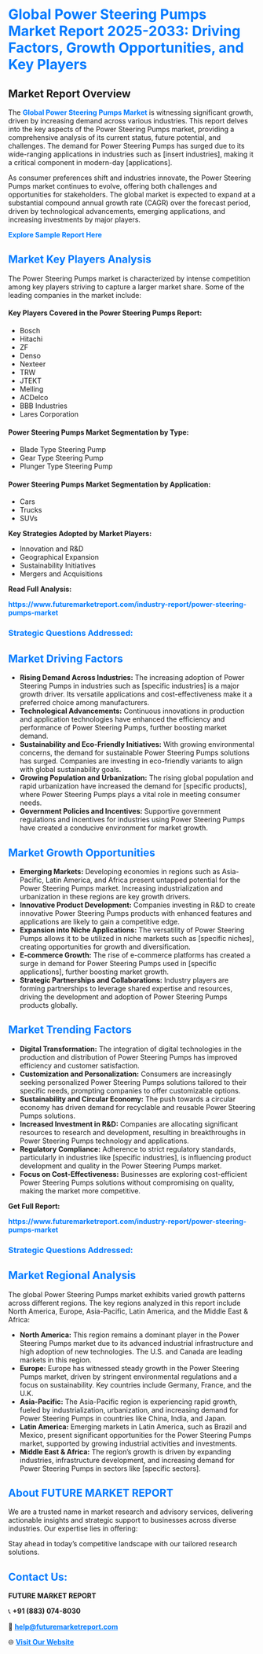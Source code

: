<h1 style="color: #007BFF;">Global Power Steering Pumps Market Report 2025-2033: Driving Factors, Growth Opportunities, and Key Players</h1>

<section id="overview">
<h2>Market Report Overview</h2>
<p>The <a href="https://www.futuremarketreport.com/industry-report/power-steering-pumps-market" style="color: #007BFF; text-decoration: none;"><strong>Global Power Steering Pumps Market</strong></a> is witnessing significant growth, driven by increasing demand across various industries. This report delves into the key aspects of the Power Steering Pumps market, providing a comprehensive analysis of its current status, future potential, and challenges. The demand for Power Steering Pumps has surged due to its wide-ranging applications in industries such as [insert industries], making it a critical component in modern-day [applications].</p>
<p>As consumer preferences shift and industries innovate, the Power Steering Pumps market continues to evolve, offering both challenges and opportunities for stakeholders. The global market is expected to expand at a substantial compound annual growth rate (CAGR) over the forecast period, driven by technological advancements, emerging applications, and increasing investments by major players.</p>
</section>

<section id="overview">
<p><a href="https://www.futuremarketreport.com/request-sample/reportId=58150" style="color: #007BFF; text-decoration: none;"><strong>Explore Sample Report Here</strong></a></p>
</section>

<section id="key-players">
<h2 style="color: #007BFF;">Market Key Players Analysis</h2>
<p>The Power Steering Pumps market is characterized by intense competition among key players striving to capture a larger market share. Some of the leading companies in the market include:</p>
<h4>Key Players Covered in the Power Steering Pumps Report:</h4>
<ul><li>Bosch</li><li>Hitachi</li><li>ZF</li><li>Denso</li><li>Nexteer</li><li>TRW</li><li>JTEKT</li><li>Melling</li><li>ACDelco</li><li>BBB Industries</li><li>Lares Corporation</li></ul>
<h4>Power Steering Pumps Market Segmentation by Type:</h4>
<ul><li>Blade Type Steering Pump</li><li>Gear Type Steering Pump</li><li>Plunger Type Steering Pump</li></ul>

<h4>Power Steering Pumps Market Segmentation by Application:</h4>
<ul><li>Cars</li><li>Trucks</li><li>SUVs</li></ul>
<p><strong>Key Strategies Adopted by Market Players:</strong></p>
<ul>
<li>Innovation and R&D</li>
<li>Geographical Expansion</li>
<li>Sustainability Initiatives</li>
<li>Mergers and Acquisitions</li>
</ul>
</section>

<section>
<p><strong>Read Full Analysis: </strong></p><a href="https://www.futuremarketreport.com/industry-report/power-steering-pumps-market" style="color: #007BFF; text-decoration: none;"><strong>https://www.futuremarketreport.com/industry-report/power-steering-pumps-market</strong></a>
<h3 style="color: #007BFF;">Strategic Questions Addressed:</h3>
</section>

<section id="driving-factors">
<h2 style="color: #007BFF;">Market Driving Factors</h2>
<ul>
<li><strong>Rising Demand Across Industries:</strong> The increasing adoption of Power Steering Pumps in industries such as [specific industries] is a major growth driver. Its versatile applications and cost-effectiveness make it a preferred choice among manufacturers.</li>
<li><strong>Technological Advancements:</strong> Continuous innovations in production and application technologies have enhanced the efficiency and performance of Power Steering Pumps, further boosting market demand.</li>
<li><strong>Sustainability and Eco-Friendly Initiatives:</strong> With growing environmental concerns, the demand for sustainable Power Steering Pumps solutions has surged. Companies are investing in eco-friendly variants to align with global sustainability goals.</li>
<li><strong>Growing Population and Urbanization:</strong> The rising global population and rapid urbanization have increased the demand for [specific products], where Power Steering Pumps plays a vital role in meeting consumer needs.</li>
<li><strong>Government Policies and Incentives:</strong> Supportive government regulations and incentives for industries using Power Steering Pumps have created a conducive environment for market growth.</li>
</ul>
</section>

<section id="growth-opportunities">
<h2 style="color: #007BFF;">Market Growth Opportunities</h2>
<ul>
<li><strong>Emerging Markets:</strong> Developing economies in regions such as Asia-Pacific, Latin America, and Africa present untapped potential for the Power Steering Pumps market. Increasing industrialization and urbanization in these regions are key growth drivers.</li>
<li><strong>Innovative Product Development:</strong> Companies investing in R&D to create innovative Power Steering Pumps products with enhanced features and applications are likely to gain a competitive edge.</li>
<li><strong>Expansion into Niche Applications:</strong> The versatility of Power Steering Pumps allows it to be utilized in niche markets such as [specific niches], creating opportunities for growth and diversification.</li>
<li><strong>E-commerce Growth:</strong> The rise of e-commerce platforms has created a surge in demand for Power Steering Pumps used in [specific applications], further boosting market growth.</li>
<li><strong>Strategic Partnerships and Collaborations:</strong> Industry players are forming partnerships to leverage shared expertise and resources, driving the development and adoption of Power Steering Pumps products globally.</li>
</ul>
</section>

<section id="trending-factors">
<h2 style="color: #007BFF;">Market Trending Factors</h2>
<ul>
<li><strong>Digital Transformation:</strong> The integration of digital technologies in the production and distribution of Power Steering Pumps has improved efficiency and customer satisfaction.</li>
<li><strong>Customization and Personalization:</strong> Consumers are increasingly seeking personalized Power Steering Pumps solutions tailored to their specific needs, prompting companies to offer customizable options.</li>
<li><strong>Sustainability and Circular Economy:</strong> The push towards a circular economy has driven demand for recyclable and reusable Power Steering Pumps solutions.</li>
<li><strong>Increased Investment in R&D:</strong> Companies are allocating significant resources to research and development, resulting in breakthroughs in Power Steering Pumps technology and applications.</li>
<li><strong>Regulatory Compliance:</strong> Adherence to strict regulatory standards, particularly in industries like [specific industries], is influencing product development and quality in the Power Steering Pumps market.</li>
<li><strong>Focus on Cost-Effectiveness:</strong> Businesses are exploring cost-efficient Power Steering Pumps solutions without compromising on quality, making the market more competitive.</li>
</ul>
</section>

<section>
<p><strong>Get Full Report: </strong></p><a href="https://www.futuremarketreport.com/industry-report/power-steering-pumps-market" style="color: #007BFF; text-decoration: none;"><strong>https://www.futuremarketreport.com/industry-report/power-steering-pumps-market</strong></a>
<h3 style="color: #007BFF;">Strategic Questions Addressed:</h3>
</section>


<section id="regional-analysis">
<h2 style="color: #007BFF;">Market Regional Analysis</h2>
<p>The global Power Steering Pumps market exhibits varied growth patterns across different regions. The key regions analyzed in this report include North America, Europe, Asia-Pacific, Latin America, and the Middle East & Africa:</p>
<ul>
<li><strong>North America:</strong> This region remains a dominant player in the Power Steering Pumps market due to its advanced industrial infrastructure and high adoption of new technologies. The U.S. and Canada are leading markets in this region.</li>
<li><strong>Europe:</strong> Europe has witnessed steady growth in the Power Steering Pumps market, driven by stringent environmental regulations and a focus on sustainability. Key countries include Germany, France, and the U.K.</li>
<li><strong>Asia-Pacific:</strong> The Asia-Pacific region is experiencing rapid growth, fueled by industrialization, urbanization, and increasing demand for Power Steering Pumps in countries like China, India, and Japan.</li>
<li><strong>Latin America:</strong> Emerging markets in Latin America, such as Brazil and Mexico, present significant opportunities for the Power Steering Pumps market, supported by growing industrial activities and investments.</li>
<li><strong>Middle East & Africa:</strong> The region’s growth is driven by expanding industries, infrastructure development, and increasing demand for Power Steering Pumps in sectors like [specific sectors].</li>
</ul>
</section>

<footer>
<h2 style="color: #007BFF;">About FUTURE MARKET REPORT</h2>
<p>We are a trusted name in market research and advisory services, delivering actionable insights and strategic support to businesses across diverse industries. Our expertise lies in offering:</p>

<p>Stay ahead in today’s competitive landscape with our tailored research solutions.</p>

<h2 style="color: #007BFF;">Contact Us:</h2>
<p><strong>FUTURE MARKET REPORT</strong></p>
<p>📞 <strong>+91 (883) 074-8030</strong></p>
<p>📧 <strong><a href="mailto:help@futuremarketreport.com" style="color: #007BFF;">help@futuremarketreport.com</a></strong></p>
<p>🌐 <strong><a href="https://www.futuremarketreport.com/" style="color: #007BFF;">Visit Our Website</a></strong></p>
</footer>